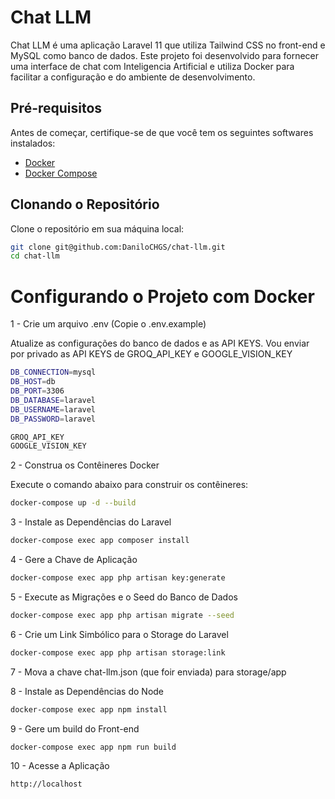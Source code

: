 # Chat LLM

Chat LLM é uma aplicação Laravel 11 que utiliza Tailwind CSS no front-end e MySQL como banco de dados. Este projeto foi desenvolvido para fornecer uma interface de chat com Inteligencia Artificial e utiliza Docker para facilitar a configuração e do ambiente de desenvolvimento.

## Pré-requisitos

Antes de começar, certifique-se de que você tem os seguintes softwares instalados:

-   [Docker](https://www.docker.com/get-started)
-   [Docker Compose](https://docs.docker.com/compose/install/)

## Clonando o Repositório

Clone o repositório em sua máquina local:

```bash
git clone git@github.com:DaniloCHGS/chat-llm.git
cd chat-llm
```

# Configurando o Projeto com Docker

1 - Crie um arquivo .env (Copie o .env.example)

Atualize as configurações do banco de dados e as API KEYS. Vou enviar por privado as API KEYS de GROQ_API_KEY e GOOGLE_VISION_KEY

```bash
DB_CONNECTION=mysql
DB_HOST=db
DB_PORT=3306
DB_DATABASE=laravel
DB_USERNAME=laravel
DB_PASSWORD=laravel

GROQ_API_KEY
GOOGLE_VISION_KEY
```

2 - Construa os Contêineres Docker

Execute o comando abaixo para construir os contêineres:

```bash
docker-compose up -d --build
```

3 - Instale as Dependências do Laravel

```bash
docker-compose exec app composer install
```

4 - Gere a Chave de Aplicação

```bash
docker-compose exec app php artisan key:generate
```

5 - Execute as Migrações e o Seed do Banco de Dados

```bash
docker-compose exec app php artisan migrate --seed
```

6 - Crie um Link Simbólico para o Storage do Laravel

```bash
docker-compose exec app php artisan storage:link
```

7 - Mova a chave chat-llm.json (que foir enviada) para storage/app

8 - Instale as Dependências do Node

```bash
docker-compose exec app npm install
```

9 - Gere um build do Front-end

```bash
docker-compose exec app npm run build
```

10 - Acesse a Aplicação

```bash
http://localhost
```
